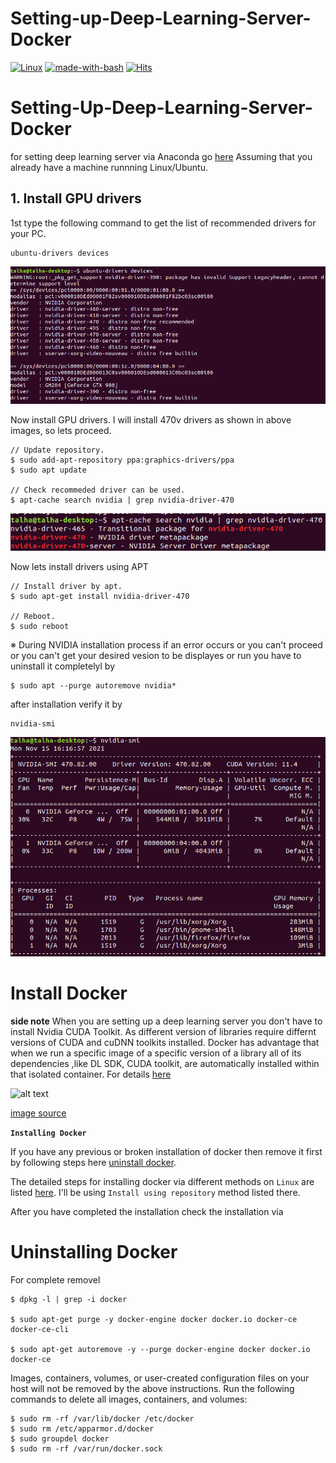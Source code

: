 # Setting-up-Deep-Learning-Server-Docker

[![Linux](https://svgshare.com/i/Zhy.svg)](https://svgshare.com/i/Zhy.svg) [![made-with-bash](https://img.shields.io/badge/Made%20with-Bash-1f425f.svg)](https://www.gnu.org/software/bash/) [![Hits](https://hits.seeyoufarm.com/api/count/incr/badge.svg?url=https%3A%2F%2Fgithub.com%2FMr-TalhaIlyas%2FSetting-Up-Deep-Learning-Server-Anaconda&count_bg=%2379C83D&title_bg=%23555555&icon=&icon_color=%23E7E7E7&title=hits&edge_flat=false)](https://hits.seeyoufarm.com)

# Setting-Up-Deep-Learning-Server-Docker
for setting deep learning server via Anaconda go [here](https://github.com/Mr-TalhaIlyas/Deep-Learning-Sever-via-Docker)
Assuming that you already have a machine runnning Linux/Ubuntu.

## 1. Install GPU drivers

1st type the following command to get the list of recommended drivers for your PC.

```
ubuntu-drivers devices
```

![alt text](https://github.com/Mr-TalhaIlyas/Setting-Up-Deep-Learning-Server-Anaconda/blob/main/Pictures/s1.png)

Now install GPU drivers. I will install 470v drivers as shown in above images, so lets proceed.

```
// Update repository.  
$ sudo add-apt-repository ppa:graphics-drivers/ppa  
$ sudo apt update  

// Check recommeded driver can be used.  
$ apt-cache search nvidia | grep nvidia-driver-470 
```

![alt text](https://github.com/Mr-TalhaIlyas/Setting-Up-Deep-Learning-Server-Anaconda/blob/main/Pictures/s2.png)

Now lets install drivers using APT

```
// Install driver by apt.  
$ sudo apt-get install nvidia-driver-470  

// Reboot.  
$ sudo reboot  
```

※ During NVIDIA installation process if an error occurs or you can't proceed or you can't get your desired vesion to be displayes or run you have to uninstall it completelyl by

```
$ sudo apt --purge autoremove nvidia*
```
after installation verify it by

```
nvidia-smi
```
![alt text](https://github.com/Mr-TalhaIlyas/Setting-Up-Deep-Learning-Server-Anaconda/blob/main/Pictures/s3.png)

# Install Docker
**side note** When you are setting up a deep learning server you don't have to install Nvidia CUDA Toolkit. As different version of libraries require differnt versions of CUDA and cuDNN toolkits installed. Docker has advantage that when we run a specific image of a specific version of a library all of its dependencies ,like DL SDK, CUDA toolkit, are automatically installed within that isolated container. For details [here](https://docs.nvidia.com/deeplearning/frameworks/user-guide/index.html)

![alt text](/nvidia1.png)

[image source](https://docs.nvidia.com/deeplearning/frameworks/user-guide/index.html)


**`Installing Docker`**

If you have any previous or broken installation of docker then remove it first by following steps here [uninstall docker](#uninstall-docker).

The detailed steps for installing docker via different methods on `Linux` are listed [here](https://docs.docker.com/engine/install/ubuntu/). I'll be using `Install using repository` method listed there.

After you have completed the installation check the installation via


# <a name="uninstall-docker">Uninstalling Docker</a>

For complete removel 

```cli
$ dpkg -l | grep -i docker

$ sudo apt-get purge -y docker-engine docker docker.io docker-ce docker-ce-cli

$ sudo apt-get autoremove -y --purge docker-engine docker docker.io docker-ce
```
Images, containers, volumes, or user-created configuration files on your host will not be removed by the above instructions. Run the following commands to delete all images, containers, and volumes:

```cli
$ sudo rm -rf /var/lib/docker /etc/docker
$ sudo rm /etc/apparmor.d/docker
$ sudo groupdel docker
$ sudo rm -rf /var/run/docker.sock
```
